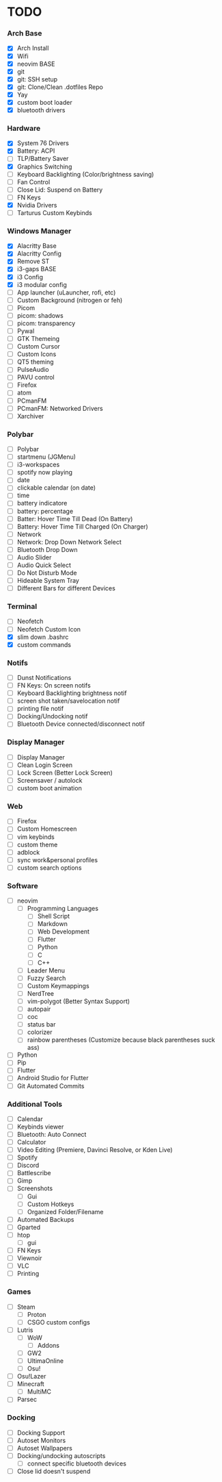 # TODO

### Arch Base
- [x] Arch Install
- [x] Wifi
- [x] neovim BASE
- [x] git
- [x] git: SSH setup
- [x] git: Clone/Clean .dotfiles Repo
- [x] Yay
- [x] custom boot loader
- [x] bluetooth drivers
### Hardware
- [x] System 76 Drivers
- [x] Battery: ACPI
- [ ] TLP/Battery Saver
- [x] Graphics Switching
- [ ] Keyboard Backlighting (Color/brightness saving)
- [ ] Fan Control
- [ ] Close Lid: Suspend on Battery
- [ ] FN Keys
- [x] Nvidia Drivers
- [ ] Tarturus Custom Keybinds
### Windows Manager
- [x] Alacritty Base
- [x] Alacritty Config
- [x] Remove ST
- [x] i3-gaps BASE
- [x] i3 Config
- [x] i3 modular config
- [ ] App launcher (uLauncher, rofi, etc)
- [ ] Custom Background (nitrogen or feh)
- [ ] Picom
- [ ] picom: shadows
- [ ] picom: transparency
- [ ] Pywal
- [ ] GTK Themeing
- [ ] Custom Cursor
- [ ] Custom Icons
- [ ] QT5 theming
- [ ] PulseAudio
- [ ] PAVU control
- [ ] Firefox
- [ ] atom
- [ ] PCmanFM
- [ ] PCmanFM: Networked Drivers
- [ ] Xarchiver
### Polybar
- [ ] Polybar
- [ ] startmenu (JGMenu)
- [ ] i3-workspaces
- [ ] spotify now playing
- [ ] date
- [ ] clickable calendar (on date)
- [ ] time
- [ ] battery indicatore
- [ ] battery: percentage
- [ ] Batter: Hover Time Till Dead (On Battery)
- [ ] Battery: Hover Time Till Charged (On Charger)
- [ ] Network
- [ ] Network: Drop Down Network Select
- [ ] Bluetooth Drop Down
- [ ] Audio Slider
- [ ] Audio Quick Select
- [ ] Do Not Disturb Mode
- [ ] Hideable System Tray
- [ ] Different Bars for different Devices
### Terminal
- [ ] Neofetch
- [ ] Neofetch Custom Icon
- [x] slim down .bashrc
- [x] custom commands
### Notifs
- [ ] Dunst Notifications
- [ ] FN Keys: On screen notifs
- [ ] Keyboard Backlighting brightness notif
- [ ] screen shot taken/savelocation notif
- [ ] printing file notif
- [ ] Docking/Undocking notif
- [ ] Bluetooth Device connected/disconnect notif
### Display Manager
- [ ] Display Manager
- [ ] Clean Login Screen
- [ ] Lock Screen (Better Lock Screen)
- [ ] Screensaver / autolock
- [ ] custom boot animation
### Web
- [ ] Firefox
- [ ] Custom Homescreen
- [ ] vim keybinds
- [ ] custom theme
- [ ] adblock
- [ ] sync work&personal profiles
- [ ] custom search options
### Software
- [ ] neovim
	- [ ] Programming Languages
		- [ ] Shell Script
		- [ ] Markdown
		- [ ] Web Development
		- [ ] Flutter
		- [ ] Python
		- [ ] C
		- [ ] C++
	- [ ] Leader Menu
	- [ ] Fuzzy Search
	- [ ] Custom Keymappings
	- [ ] NerdTree
	- [ ] vim-polygot (Better Syntax Support)
	- [ ] autopair
	- [ ] coc
	- [ ] status bar
	- [ ] colorizer
	- [ ] rainbow parentheses (Customize because black parentheses suck ass)
- [ ] Python
- [ ] Pip
- [ ] Flutter
- [ ] Android Studio for Flutter
- [ ] Git Automated Commits
### Additional Tools
- [ ] Calendar
- [ ] Keybinds viewer
- [ ] Bluetooth: Auto Connect
- [ ] Calculator
- [ ] Video Editing (Premiere, Davinci Resolve, or Kden Live)
- [ ] Spotify
- [ ] Discord
- [ ] Battlescribe
- [ ] Gimp
- [ ] Screenshots
	- [ ] Gui
	- [ ] Custom Hotkeys
	- [ ] Organized Folder/Filename
- [ ] Automated Backups
- [ ] Gparted
- [ ] htop
	- [ ] gui
- [ ] FN Keys
- [ ] Viewnoir
- [ ] VLC
- [ ] Printing
### Games
- [ ] Steam
	- [ ] Proton
	- [ ] CSGO custom configs
- [ ] Lutris
	- [ ] WoW
		- [ ] Addons
	- [ ] GW2
	- [ ] UltimaOnline
	- [ ] Osu!
- [ ] Osu!Lazer
- [ ] Minecraft
	- [ ] MultiMC
- [ ] Parsec
### Docking
- [ ] Docking Support
- [ ] Autoset Monitors
- [ ] Autoset Wallpapers
- [ ] Docking/undocking autoscripts
	- [ ] connect specific bluetooth devices
- [ ] Close lid doesn't suspend
